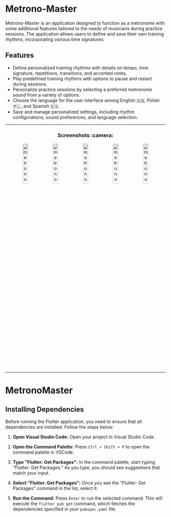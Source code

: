 # Metrono-Master

Metrono-Master is an application designed to function as a metronome with some additional features tailored to the needs of musicians during practice sessions. The application allows users to define and save their own training rhythms, incorporating various time signatures.

## Features
- Define personalized training rhythms with details on tempo, time signature, repetitions, transitions, and accented notes.
- Play predefined training rhythms with options to pause and restart during sessions.
- Personalize practice sessions by selecting a preferred metronome sound from a variety of options.
- Choose the language for the user interface among English :gb:, Polish :poland:, and Spanish :es:.
- Save and manage personalized settings, including rhythm configurations, sound preferences, and language selection.

---

<h3 align="center">Screenshots :camera:</h3>
<div align="center">
  <img width="18%" src="https://github.com/kamilk128/metrono-master/assets/61732800/67202899-e7f6-4d87-b31a-97db28234b13" alt="metrono-master-metronome" />
  <img width="18%" src="https://github.com/kamilk128/metrono-master/assets/61732800/54e09cdd-772b-4b6a-b2b3-9954d39c812a" alt="metrono-master-rhythm-list"/>
  <img width="18%" src="https://github.com/kamilk128/metrono-master/assets/61732800/b2340550-7c4a-4ca8-89fd-03ab98536bdb" alt="metrono-master-settings"/>
  <img width="18%" src="https://github.com/kamilk128/metrono-master/assets/61732800/bbbb2976-9f5e-467f-ae39-e4fe69b026a7" alt="metrono-master-rhythm-preview"/>
  <img width="18%" src="https://github.com/kamilk128/metrono-master/assets/61732800/725d9964-551c-4557-b5ec-f7850f069567" alt="metrono-master-edit-bar"/>
</div>

---

# MetronoMaster

## Installing Dependencies

Before running the Flutter application, you need to ensure that all dependencies are installed. Follow the steps below:

1. **Open Visual Studio Code:**
   Open your project in Visual Studio Code.

2. **Open the Command Palette:**
   Press `Ctrl + Shift + P` to open the command palette in VSCode.

3. **Type "Flutter: Get Packages":**
   In the command palette, start typing "Flutter: Get Packages." As you type, you should see suggestions that match your input.

4. **Select "Flutter: Get Packages":**
   Once you see the "Flutter: Get Packages" command in the list, select it.

5. **Run the Command:**
   Press `Enter` to run the selected command. This will execute the `flutter pub get` command, which fetches the dependencies specified in your `pubspec.yaml` file.
